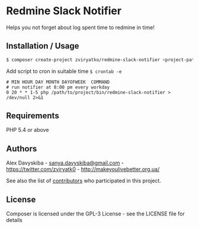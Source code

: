 Redmine Slack Notifier
========================================

Helps you not forget about log spent time to redmine in time!

Installation / Usage
--------------------

```bash
$ composer create-project zviryatko/redmine-slack-notifier <project-path>
```

Add script to cron in suitable time ```$ crontab -e```

	# MIN HOUR DAY MONTH DAYOFWEEK	COMMAND
	# run notifier at 8:00 pm every workday
	0 20 * * 1-5 php /path/to/project/bin/redmine-slack-notifier > /dev/null 2>&1


Requirements
------------

PHP 5.4 or above

Authors
-------

Alex Davyskiba - <sanya.davyskiba@gmail.com> - <https://twitter.com/zviryatk0> - <http://makeyoulivebetter.org.ua/><br />

See also the list of [contributors](https://github.com/zviryatko/redmine-slack-notifier/contributors) who participated in this project.

License
-------

Composer is licensed under the GPL-3 License - see the LICENSE file for details
